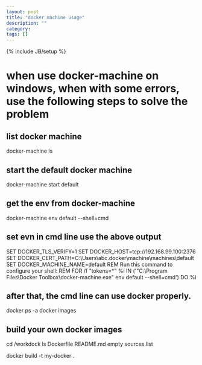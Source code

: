 ```yaml
---
layout: post
title: "docker machine usage"
description: ""
category: 
tags: []
---
```

{% include JB/setup %}

# when use docker-machine on windows, when with some errors, use the following steps to solve the problem

## list docker machine
docker-machine ls


## start the default docker machine
docker-machine start default

## get the env from docker-machine
docker-machine env default --shell=cmd


## set evn in cmd line use the above output

SET DOCKER_TLS_VERIFY=1
SET DOCKER_HOST=tcp://192.168.99.100:2376
SET DOCKER_CERT_PATH=C:\Users\abc\.docker\machine\machines\default
SET DOCKER_MACHINE_NAME=default
REM Run this command to configure your shell:
REM     FOR /f "tokens=*" %i IN ('"C:\Program Files\Docker Toolbox\docker-machine.exe" env default --shell=cmd') DO %i


## after that, the cmd line can use docker properly.
docker ps -a
docker images


## build your own docker images
cd /workdock
ls
Dockerfile  README.md  empty  sources.list

docker build -t my-docker .

